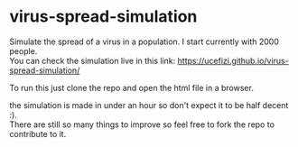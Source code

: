 # virus-spread-simulation


Simulate the spread of a virus in a population. I start currently with 2000 people.  
You can check the simulation live in this link: https://ucefizi.github.io/virus-spread-simulation/  

  
To run this just clone the repo and open the html file in a browser.
  
the simulation is made in under an hour so don't expect it to be half decent :).  
There are still so many things to improve so feel free to fork the repo to contribute to it.  
